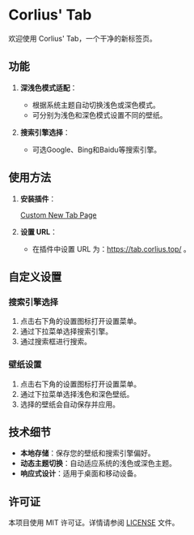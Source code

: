 # Corlius' Tab

欢迎使用 Corlius' Tab，一个干净的新标签页。

## 功能

1. **深浅色模式适配**：
   - 根据系统主题自动切换浅色或深色模式。
   - 可分别为浅色和深色模式设置不同的壁纸。

2. **搜索引擎选择**：
   - 可选Google、Bing和Baidu等搜索引擎。

## 使用方法

1. **安装插件**：

   [Custom New Tab Page](https://chromewebstore.google.com/detail/custom-new-tab-page/bfhappcgfmpmlbmgbgmjjlihddgkeomd)

2. **设置 URL**：

   - 在插件中设置 URL 为：https://tab.corlius.top/ 。

## 自定义设置

### 搜索引擎选择

1. 点击右下角的设置图标打开设置菜单。
2. 通过下拉菜单选择搜索引擎。
3. 通过搜索框进行搜索。

### 壁纸设置

1. 点击右下角的设置图标打开设置菜单。
2. 通过下拉菜单选择浅色和深色壁纸。
3. 选择的壁纸会自动保存并应用。

## 技术细节

- **本地存储**：保存您的壁纸和搜索引擎偏好。
- **动态主题切换**：自动适应系统的浅色或深色主题。
- **响应式设计**：适用于桌面和移动设备。

## 许可证

本项目使用 MIT 许可证。详情请参阅 [LICENSE](LICENSE) 文件。
